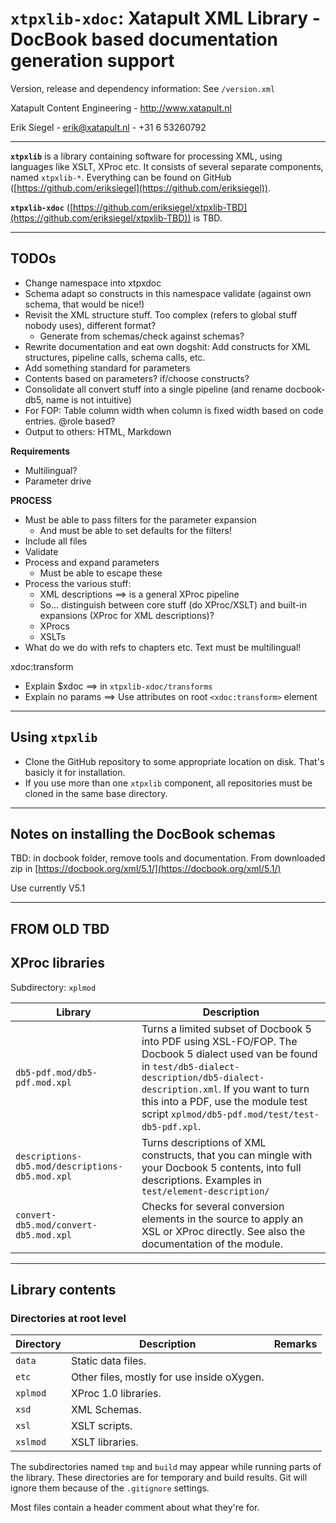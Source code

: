 # `xtpxlib-xdoc`: Xatapult XML Library - DocBook based documentation generation support

Version, release and dependency information: See `/version.xml` 

Xatapult Content Engineering - http://www.xatapult.nl

Erik Siegel - erik@xatapult.nl - +31 6 53260792

----

**`xtpxlib`** is a library containing software for processing XML, using languages like 
XSLT, XProc etc. It consists of several separate components, named `xtpxlib-*`. Everything can be found on GitHub ([https://github.com/eriksiegel](https://github.com/eriksiegel)).

**`xtpxlib-xdoc`** ([https://github.com/eriksiegel/xtpxlib-TBD](https://github.com/eriksiegel/xtpxlib-TBD)) is TBD.

----

## TODOs

* Change namespace into xtpxdoc
* Schema adapt so constructs in this namespace validate (against own schema, that would be nice!)
* Revisit the XML structure stuff. Too complex (refers to global stuff nobody uses), different format?
  * Generate from schemas/check against schemas? 
* Rewrite documentation and eat own dogshit: Add constructs for XML structures, pipeline calls, schema calls, etc.
* Add something standard for parameters
* Contents based on parameters? if/choose constructs?
* Consolidate all convert stuff into a single pipeline (and rename docbook-db5, name is not intuitive)
* For FOP: Table column width when column is fixed width based on code entries. @role based?
* Output to others: HTML, Markdown 

**Requirements**

* Multilingual?
* Parameter drive



**PROCESS**

* Must be able to pass filters for the parameter expansion
  * And must be able to set defaults for the filters!
* Include all files 
* Validate
* Process and expand parameters
    * Must be able to escape these
* Process the various stuff:
  * XML descriptions ==> is a general XProc pipeline
  * So... distinguish between core stuff (do XProc/XSLT)  and built-in expansions (XProc for XML descriptions)? 
  * XProcs
  * XSLTs     
* What do we do with refs to chapters etc. Text must be multilingual!


xdoc:transform
* Explain $xdoc ==> in  `xtpxlib-xdoc/transforms`
* Explain no params ==> Use attributes on root `<xdoc:transform>` element

----

## Using `xtpxlib`

* Clone the GitHub repository to some appropriate location on disk. That's basicly it for installation.
* If you use more than one `xtpxlib` component, all repositories must be cloned in the same base directory.

----

## Notes on installing the DocBook schemas

TBD: in docbook folder, remove tools and documentation. From downloaded zip in [https://docbook.org/xml/5.1/](https://docbook.org/xml/5.1/)

Use currently V5.1

----

## FROM OLD TBD

## XProc libraries

Subdirectory: `xplmod`

| Library | Description |
|----|----|
| `db5-pdf.mod/db5-pdf.mod.xpl` | Turns a limited subset of Docbook 5 into PDF using XSL-FO/FOP. The Docbook 5 dialect used van be found in `test/db5-dialect-description/db5-dialect-description.xml`. If you want to turn this into a PDF, use the module test script `xplmod/db5-pdf.mod/test/test-db5-pdf.xpl`. |
| `descriptions-db5.mod/descriptions-db5.mod.xpl` | Turns descriptions of XML constructs, that you can mingle with your Docbook 5 contents, into full descriptions. Examples in `test/element-description/` | 
| `convert-db5.mod/convert-db5.mod.xpl` | Checks for several conversion elements in the source to apply an XSL or XProc directly. See also the documentation of the module.| 

----

## Library contents

### Directories at root level

| Directory | Description | Remarks |
| --------- | ----------- | --------|
| `data` | Static data files. |  |
| `etc` | Other files, mostly for use inside oXygen. |  |
| `xplmod` | XProc 1.0 libraries. |  |
| `xsd` | XML Schemas. |  |
| `xsl` | XSLT scripts. |  |
| `xslmod` | XSLT libraries. |  |

The subdirectories named `tmp` and  `build` may appear while running parts of the library. These directories are for temporary and build results. Git will ignore them because of the `.gitignore` settings.

Most files contain a header comment about what they're for.
